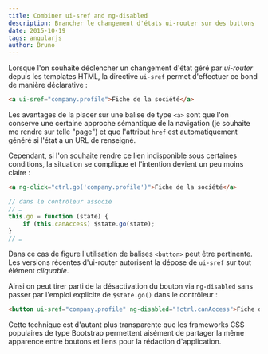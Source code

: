 ```yaml
---
title: Combiner ui-sref and ng-disabled
description: Brancher le changement d'états ui-router sur des buttons
date: 2015-10-19
tags: angularjs
author: Bruno
---
```

Lorsque l'on souhaite déclencher un changement d'état géré par *ui-router* depuis les templates HTML, la directive `ui-sref` permet d'effectuer ce bond de manière déclarative :

```html
<a ui-sref="company.profile">Fiche de la société</a>
```

Les avantages de la placer sur une balise de type `<a>` sont que l'on conserve une certaine approche sémantique de la navigation (je souhaite me rendre sur telle "page") et que l'attribut `href` est automatiquement généré si l'état a un URL de renseigné.

Cependant, si l'on souhaite rendre ce lien indisponible sous certaines conditions, la situation se complique et l'intention devient un peu moins claire :

```html
<a ng-click="ctrl.go('company.profile')">Fiche de la société</a>
```
```js
// dans le contrôleur associé
// …
this.go = function (state) {
	if (this.canAccess) $state.go(state);
}
// …
```

Dans ce cas de figure l'utilisation de balises `<button>` peut être pertinente. Les versions récentes d'ui-router autorisent la dépose de `ui-sref` sur tout élément *cliquable*.

Ainsi on peut tirer parti de la désactivation du bouton via `ng-disabled` sans passer par l'emploi explicite de `$state.go()` dans le contrôleur :

```html
<button ui-sref="company.profile" ng-disabled="!ctrl.canAccess">Fiche de la société</button>
```

Cette technique est d'autant plus transparente que les frameworks CSS populaires de type Bootstrap permettent aisément de partager la même apparence entre boutons et liens pour la rédaction d'application.
